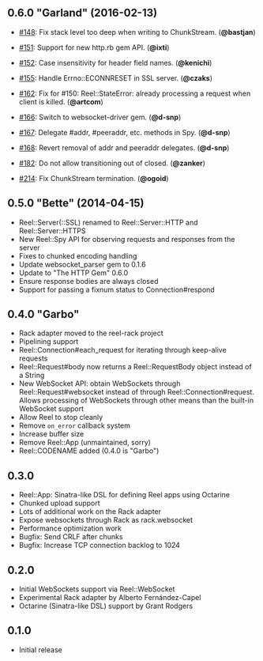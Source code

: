 ## 0.6.0 "Garland" (2016-02-13)

* [#148](https://github.com/celluloid/reel/pull/148):
  Fix stack level too deep when writing to ChunkStream.
  (**@bastjan**)

* [#151](https://github.com/celluloid/reel/pull/151):
  Support for new http.rb gem API.
  (**@ixti**)

* [#152](https://github.com/celluloid/reel/pull/152):
  Case insensitivity for header field names.
  (**@kenichi**)

* [#155](https://github.com/celluloid/reel/pull/155):
  Handle Errno::ECONNRESET in SSL server.
  (**@czaks**)

* [#162](https://github.com/celluloid/reel/pull/162):
  Fix for #150: Reel::StateError: already processing
  a request when client is killed.
  (**@artcom**)

* [#166](https://github.com/celluloid/reel/pull/166):
  Switch to websocket-driver gem.
  (**@d-snp**)

* [#167](https://github.com/celluloid/reel/pull/167):
  Delegate #addr, #peeraddr, etc. methods in Spy.
  (**@d-snp**)

* [#168](https://github.com/celluloid/reel/pull/168):
  Revert removal of addr and peeraddr delegates.
  (**@d-snp**)

* [#182](https://github.com/celluloid/reel/pull/182):
  Do not allow transitioning out of closed.
  (**@zanker**)

* [#214](https://github.com/celluloid/reel/pull/214):
  Fix ChunkStream termination.
  (**@ogoid**)

## 0.5.0 "Bette" (2014-04-15)

* Reel::Server(::SSL) renamed to Reel::Server::HTTP and Reel::Server::HTTPS
* New Reel::Spy API for observing requests and responses from the server
* Fixes to chunked encoding handling
* Update websocket_parser gem to 0.1.6
* Update to "The HTTP Gem" 0.6.0 
* Ensure response bodies are always closed
* Support for passing a fixnum status to Connection#respond

## 0.4.0 "Garbo"

* Rack adapter moved to the reel-rack project
* Pipelining support
* Reel::Connection#each_request for iterating through keep-alive requests
* Reel::Request#body now returns a Reel::RequestBody object instead of a String
* New WebSocket API: obtain WebSockets through Reel::Request#websocket instead
  of through Reel::Connection#request. Allows processing of WebSockets through
  other means than the built-in WebSocket support
* Allow Reel to stop cleanly
* Remove `on_error` callback system
* Increase buffer size
* Remove Reel::App (unmaintained, sorry)
* Reel::CODENAME added (0.4.0 is "Garbo")

## 0.3.0

* Reel::App: Sinatra-like DSL for defining Reel apps using Octarine
* Chunked upload support
* Lots of additional work on the Rack adapter
* Expose websockets through Rack as rack.websocket
* Performance optimization work
* Bugfix: Send CRLF after chunks
* Bugfix: Increase TCP connection backlog to 1024

## 0.2.0

* Initial WebSockets support via Reel::WebSocket
* Experimental Rack adapter by Alberto Fernández-Capel
* Octarine (Sinatra-like DSL) support by Grant Rodgers

## 0.1.0

* Initial release
